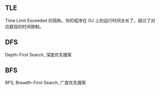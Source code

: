## TLE

Time Limit Exceeded 的简称。你的程序在 OJ 上的运行时间太长了，超过了对应题目的时间限制。

## DFS

Depth-First Search, 深度优先搜索

## BFS

BFS, Breadth-First Search, 广度优先搜索